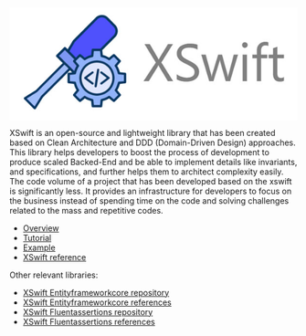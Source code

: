 
<div style="display: flex; justify-content: center; align-items: center;">
   <img src="static/logo.jpg" alt="Logo">
</div>
 

XSwift is an open-source and lightweight library that has been created based on Clean Architecture and DDD (Domain-Driven Design) approaches. This library helps developers to boost the process of development to produce scaled Backed-End and be able to implement details like invariants, and specifications, and further helps them to architect complexity easily. The code volume of a project that has been developed based on the xswift is significantly less. It provides an infrastructure for developers to focus on the business instead of spending time on the code and solving challenges related to the mass and repetitive codes.

- [Overview](https://xswift.dev/docs/overview)  
- [Tutorial](https://xswift.dev/docs/tutorial/get-started)  
- [Example](https://github.com/xswift-project/example-xswift-task-management/tree/based-on-efcore)  
- [XSwift reference](https://xswift.dev/docs/category/xswift) 

Other relevant libraries:  
- [XSwift Entityframeworkcore repository](https://github.com/xswift-project/xswift-entityframeworkcore)  
- [XSwift Entityframeworkcore references](https://xswift.dev/docs/category/xswift-entiyframework)
- [XSwift Fluentassertions repository](https://github.com/xswift-project/xswift-fluentassertions)   
- [XSwift Fluentassertions references](https://xswift.dev/docs/category/xswift-fluentassertions) 
